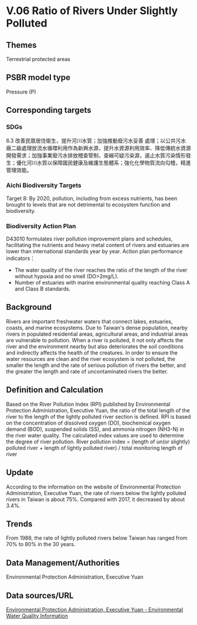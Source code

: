 # V.06 Ratio of Rivers Under Slightly Polluted

<script type="text/javascript" src="http://cdn.mathjax.org/mathjax/latest/MathJax.js?config=TeX-AMS-MML_HTMLorMML"></script>

## Themes
Terrestrial protected areas
## PSBR model type
Pressure (P)
## Corresponding targets
### SDGs
6.3 改善民眾居住衛生，提升河川水質；加強推動廢污水妥善 處理；以公共污水廠二級處理放流水循環利用作為新興水源，提升水資源利用效率、降低傳統水資源開發需求；加強事業廢污水排放稽查管制，查緝可疑污染源，遏止水質污染情形發生；優化河川水質以保障國民健康及維護生態體系；強化化學物質流向勾稽，精進管理效能。
### Aichi Biodiversity Targets
Target 8: By 2020, pollution, including from excess nutrients, has been brought to levels that are not detrimental to ecosystem function and biodiversity.
### Biodiversity Action Plan
D43010 formulates river pollution improvement plans and schedules, facilitating the nutrients and heavy metal content of rivers and estuaries are lower than international standards year by year. Action plan performance indicators：
* The water quality of the river reaches the ratio of the length of the river without hypoxia and no smell (DO>2mg/L).
* Number of estuaries with marine environmental quality reaching Class A and Class B standards.
## Background
Rivers are important freshwater waters that connect lakes, estuaries, coasts, and marine ecosystems. Due to Taiwan's dense population, nearby rivers in populated residential areas, agricultural areas, and industrial areas are vulnerable to pollution. When a river is polluted, it not only affects the river and the environment nearby but also deteriorates the soil conditions and indirectly affects the health of the creatures. In order to ensure the water resources are clean and the river ecosystem is not polluted, the smaller the length and the rate of serious pollution of rivers the better, and the greater the length and rate of uncontaminated rivers the better.
## Definition and Calculation
Based on the River Pollution Index (RPI) published by Environmental Protection Administration, Executive Yuan, the ratio of the total length of the river to the length of the lightly polluted river section is defined. RPI is based on the concentration of dissolved oxygen (DO), biochemical oxygen demand (BOD), suspended solids (SS), and ammonia nitrogen (NH3-N) in the river water quality. The calculated index values are used to determine the degree of river pollution. River pollution index = (length of un(or slightly) polluted river + length of lightly polluted river) / total monitoring length of river
## Update
According to the information on the website of Environmental Protection Administration, Executive Yuan, the rate of rivers below the lightly polluted rivers in Taiwan is about 75%. Compared with 2017, it decreased by about 3.4%.
## Trends
From 1988, the rate of lightly polluted rivers below Taiwan has ranged from 70% to 80% in the 30 years.
## Data Management/Authorities
Environmental Protection Administration, Executive Yuan
## Data sources/URL
[Environmental Protection Administration, Executive Yuan - Environmental Water Quality Information](https://wq.epa.gov.tw/Code/WaterInfo/Information.aspx)